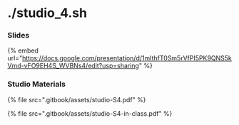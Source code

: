 # ./studio\_4.sh

### Slides

{% embed url="https://docs.google.com/presentation/d/1mIthfT0Sm5rVfPI5PK9QNS5kVmd-vFO9EH4S_WVBNs4/edit?usp=sharing" %}

### Studio Materials

{% file src=".gitbook/assets/studio-S4.pdf" %}

{% file src=".gitbook/assets/studio-S4-in-class.pdf" %}
